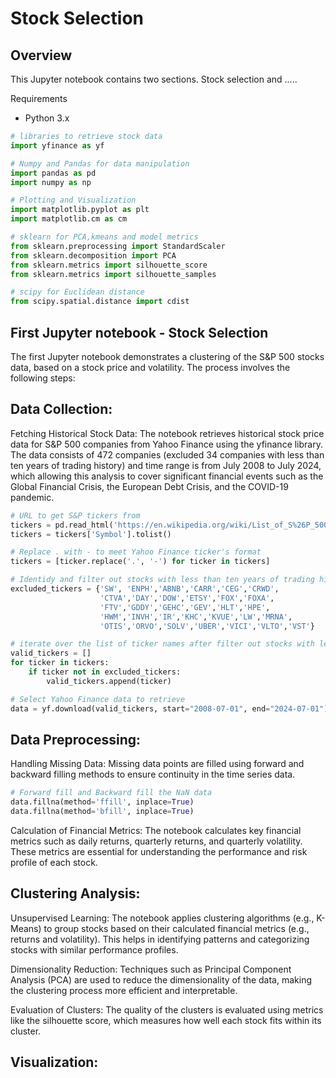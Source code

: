 # Stock Selection 

## Overview

This Jupyter notebook contains two sections. Stock selection and ..... 


Requirements
* Python 3.x
  
```python
# libraries to retrieve stock data
import yfinance as yf

# Numpy and Pandas for data manipulation
import pandas as pd
import numpy as np

# Plotting and Visualization
import matplotlib.pyplot as plt
import matplotlib.cm as cm

# sklearn for PCA,kmeans and model metrics
from sklearn.preprocessing import StandardScaler
from sklearn.decomposition import PCA
from sklearn.metrics import silhouette_score
from sklearn.metrics import silhouette_samples

# scipy for Euclidean distance
from scipy.spatial.distance import cdist

```

## First Jupyter notebook - Stock Selection 

The first Jupyter notebook demonstrates a clustering of the S&P 500 stocks data, based on a stock price and volatility. The process  involves the following steps:

## Data Collection:

Fetching Historical Stock Data: The notebook retrieves historical stock price data for S&P 500 companies from Yahoo Finance using the yfinance library. The data consists of 472 companies (excluded 34 companies with less than ten years of trading history) and time range is from July 2008 to July 2024, which allowing this analysis to cover significant financial events such as the Global Financial Crisis, the European Debt Crisis, and the COVID-19 pandemic.

```python
# URL to get S&P tickers from
tickers = pd.read_html('https://en.wikipedia.org/wiki/List_of_S%26P_500_companies')[0]
tickers = tickers['Symbol'].tolist()

# Replace . with - to meet Yahoo Finance ticker's format
tickers = [ticker.replace('.', '-') for ticker in tickers]

# Identidy and filter out stocks with less than ten years of trading history
excluded_tickers = {'SW', 'ENPH','ABNB','CARR','CEG','CRWD',
                    'CTVA','DAY','DOW','ETSY','FOX','FOXA',
                    'FTV','GDDY','GEHC','GEV','HLT','HPE',
                    'HWM','INVH','IR','KHC','KVUE','LW','MRNA',
                    'OTIS','ORVO','SOLV','UBER','VICI','VLTO','VST'}

# iterate over the list of ticker names after filter out stocks with less than ten years of trading history and extract the individual tickers
valid_tickers = []
for ticker in tickers:
    if ticker not in excluded_tickers:
        valid_tickers.append(ticker)
```

```python
# Select Yahoo Finance data to retrieve
data = yf.download(valid_tickers, start="2008-07-01", end="2024-07-01")['Adj Close']
```


## Data Preprocessing:

Handling Missing Data: Missing data points are filled using forward and backward filling methods to ensure continuity in the time series data.

```python
# Forward fill and Backward fill the NaN data
data.fillna(method='ffill', inplace=True)  
data.fillna(method='bfill', inplace=True)  
```

Calculation of Financial Metrics: The notebook calculates key financial metrics such as daily returns, quarterly returns, and quarterly volatility. These metrics are essential for understanding the performance and risk profile of each stock.



## Clustering Analysis:

Unsupervised Learning: The notebook applies clustering algorithms (e.g., K-Means) to group stocks based on their calculated financial metrics (e.g., returns and volatility). This helps in identifying patterns and categorizing stocks with similar performance profiles.

Dimensionality Reduction: Techniques such as Principal Component Analysis (PCA) are used to reduce the dimensionality of the data, making the clustering process more efficient and interpretable.

Evaluation of Clusters: The quality of the clusters is evaluated using metrics like the silhouette score, which measures how well each stock fits within its cluster.

## Visualization:
